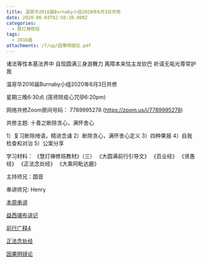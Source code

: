 ```yaml
---
title: 温哥华2016届Burnaby小组2020年6月3日共修
date: 2020-06-03T02:58:10.000Z
categories:
  - 慧灯禅修班
tags:
  - 2016届
attachments: /f/up/因果明镜论.pdf
---
```

诸法等性本基法界中 自现圆满三身游舞力 离障本来怙主龙钦巴 祈请无垢光尊常护我

温哥华2016届Burnaby小组2020年6月3日共修 

星期三晚6:30点 (莲师除疫心咒@6:20pm)

网络共修Zoom房间号码： 7789995278 (<https://zoom.us/j/7789995278>)

共修主题: 十善之断除贪心，满怀舍心

1）复习断除绮语，精进念诵
2）断除贪心，满怀舍心定义
3）四种果报
4）自我检查和对治
5）公案分享

学习材料：
《慧灯禅修班教材》（三）
《大圆满前行引导文》
《百业经》
《贤愚经》
《正法念处经》
《大乘阿毗达磨》

主持师兄：圆音

串讲师兄: Henry

[本周串讲](https://s3.ca-central-1.wasabisys.com/hddata/f.huidengchanxiu.net/hdv/f/up/十善之断除贪心，满怀舍心_henry.ppt)

[益西堪布讲记](https://s3.ca-central-1.wasabisys.com/hddata/f.huidengchanxiu.net/hdv/f/up/因果益西.pdf)

[前行广释4](https://s3.ca-central-1.wasabisys.com/hddata/f.huidengchanxiu.net/hdv/f/up/前行广释4.pdf)

[正法念处经](https://s3.ca-central-1.wasabisys.com/hddata/f.huidengchanxiu.net/hdv/f/up/正法念处经.pdf)

[因果明镜论](https://s3.ca-central-1.wasabisys.com/hddata/f.huidengchanxiu.net/hdv/f/up/因果明镜论.pdf)